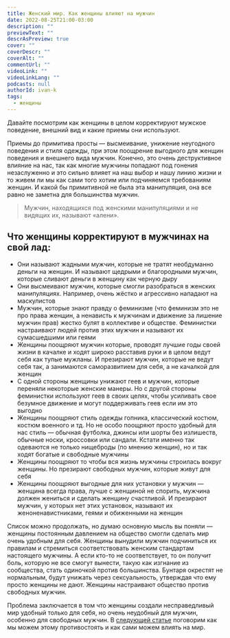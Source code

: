 ```yaml
---
title: Женский мир. Как женщины влияют на мужчин
date: 2022-08-25T21:00-03:00
description: ""
previewText: ""
descrAsPreview: true
cover: ""
coverDescr: ""
coverAlt: ""
commentUrl: ""
videoLink: ""
videoLinkLang: ""
podcasts: null
authorId: ivan-k
tags:
  - женщины
---
```

Давайте посмотрим как женщины в целом корректируют мужское поведение, внешний вид и какие приемы они используют.

Приемы до примитива просты — высмеивание, унижение неугодного поведения и стиля одежды, при этом поощрение выгодного для женщин поведения и внешнего вида мужчин. Конечно, это очень деструктивное влияние на нас, так как многие мужчины попадают под гонения незаслуженно и это сильно влияет на наш выбор и нашу линию жизни и то живем ли мы как сами того хотим или подчиняемся требованиям женщин. И какой бы примитивной не была эта манипуляция, она все равно не заметна для большинства мужчин.

> Мужчин, находящихся под женскими манипуляциями и не видящих их, называют «алени».

## Что женщины корректируют в мужчинах на свой лад:

- Они называют жадными мужчин, которые не тратят необдуманно деньги на женщин. И называют щедрыми и благородными мужчин, которые сливают деньги в женщину как черную дыру
- Они высмеивают мужчин, которые смогли разобраться в женских манипуляциях. Например, очень жёстко и агрессивно нападают на маскулистов
- Мужчин, которые знают правду о феминизме (что феминизм это не про права женщин, а ненависть к мужчинам и движение за лишение мужчин прав) жестко булят в коллективе и обществе. Феминистки настраивают людей против этих мужчин и называют их сумасшедшими или геями
- Женщины поощряют мужчин которые, проводят лучшие годы своей жизни в качалке и ходят широко расставив руки и в целом ведут себя как тупые мужланы. И презирают мужчин, которые не ведут себя так, а занимаются саморазвитием для себя, а не качалкой для женщин
- С одной стороны женщины унижают геев и мужчин, которые переняли некоторые женские манеры. Но с другой стороны феминистки используют геев в своих целях, чтобы усиливать свое безумное движение и могут поддерживать геев если им это выгодно
- Женщины поощряют стиль одежды гопника, классический костюм, костюм военного и тд. Но не особо поощряют просто удобный для нас стиль — обычная футболка, джинсы или шорты без излишеств, обычные носки, кроссовки или сандали. Кстати именно так одеваются не только нищеброды (по мнению женщин), но и так ходят богатые и свободные мужчины
- Женщины поощряют то чтобы вся жизнь мужчины строилась вокруг женщины. Но презирают свободных мужчин, которые живут для себя
- Женщины поощряют выгодные для них установки у мужчин — женщина всегда права, лучше с женщиной не спорить, мужчина должен жениться и сделать женщину счастливой. И презирают мужчин, у которых нет этих установок, называют их женоненавистниками, геями и обиженными на женщин

Список можно продолжать, но думаю основную мысль вы поняли — женщины постоянным давлением на общество смогли сделать мир очень удобным для себя. Женщины вынудили мужчин подчиниться их правилам и стремиться соответствовать женским стандартам настоящего мужчины. А если кто-то не соответствует, то он получит боль, которую не все смогут вынести, такую как изгнание из сообщества, стать одиночкой против большинства. Бунтаря окрестят не нормальным, будут унижать через сексуальность, утверждая что ему просто женщины не дают. Женщины настраивают общество против свободных мужчин.

Проблема заключается в том что женщины создали несправедливый мир удобный только для себя, но очень неудобный для мужчин, особенно для свободных мужчин. В [следующей статье](2022-fixing-women-s-world) поговорим как мы можем этому противостоять и как сами можем влиять на мир.
